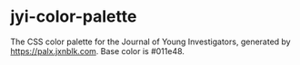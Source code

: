 # jyi-color-palette
The CSS color palette for the Journal of Young Investigators, generated by https://palx.jxnblk.com. Base color is #011e48.
